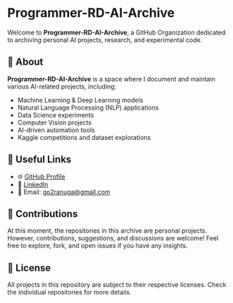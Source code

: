 # Programmer-RD-AI-Archive

Welcome to **Programmer-RD-AI-Archive**, a GitHub Organization dedicated to archiving personal AI projects, research, and experimental code.

## 📌 About
**Programmer-RD-AI-Archive** is a space where I document and maintain various AI-related projects, including:
- Machine Learning & Deep Learning models
- Natural Language Processing (NLP) applications
- Data Science experiments
- Computer Vision projects
- AI-driven automation tools
- Kaggle competitions and dataset explorations

## 🔗 Useful Links
- 🌐 [GitHub Profile](https://github.com/Programmer-RD-AI)
- 💼 [LinkedIn](https://www.linkedin.com/in/programmer-rd-ai/)
- 📧 Email: [go2ranuga@gmail.com](mailto:go2ranuga@gmail.com)

## 🚀 Contributions
At this moment, the repositories in this archive are personal projects. However, contributions, suggestions, and discussions are welcome! Feel free to explore, fork, and open issues if you have any insights.

## 📜 License
All projects in this repository are subject to their respective licenses. Check the individual repositories for more details.
